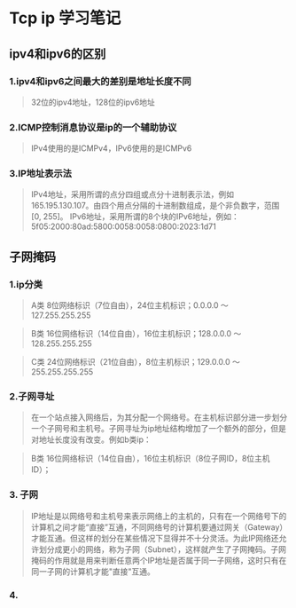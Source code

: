 # Tcp ip 学习笔记

## ipv4和ipv6的区别

### 1.ipv4和ipv6之间最大的差别是地址长度不同

> 32位的ipv4地址，128位的ipv6地址

### 2.ICMP控制消息协议是ip的一个辅助协议
> IPv4使用的是ICMPv4，IPv6使用的是ICMPv6

### 3.IP地址表示法
> IPv4地址，采用所谓的点分四组或点分十进制表示法，例如165.195.130.107。由四个用点分隔的十进制数组成，是个非负数字，范围[0, 255]。
> IPv6地址，采用所谓的8个块的IPv6地址，例如：5f05:2000:80ad:5800:0058:0058:0800:2023:1d71

## 子网掩码

### 1.ip分类
> A类 8位网络标识（7位自由），24位主机标识；0.0.0.0 ～ 127.255.255.255

> B类 16位网络标识（14位自由），16位主机标识；128.0.0.0 ～ 128.255.255.255

> C类 24位网络标识（21位自由），8位主机标识；129.0.0.0 ～ 255.255.255.255

### 2.子网寻址
> 在一个站点接入网络后，为其分配一个网络号。在主机标识部分进一步划分一个子网号和主机号。子网寻址为ip地址结构增加了一个额外的部分，但是对地址长度没有改变。例如b类ip：

> B类 16位网络标识（14位自由），16位主机标识（8位子网ID，8位主机ID）；

### 3. 子网
> IP地址是以网络号和主机号来表示网络上的主机的，只有在一个网络号下的计算机之间才能“直接”互通，不同网络号的计算机要通过网关（Gateway）才能互通。但这样的划分在某些情况下显得并不十分灵活。为此IP网络还允许划分成更小的网络，称为子网（Subnet），这样就产生了子网掩码。子网掩码的作用就是用来判断任意两个IP地址是否属于同一子网络，这时只有在同一子网的计算机才能"直接"互通。

### 4.
